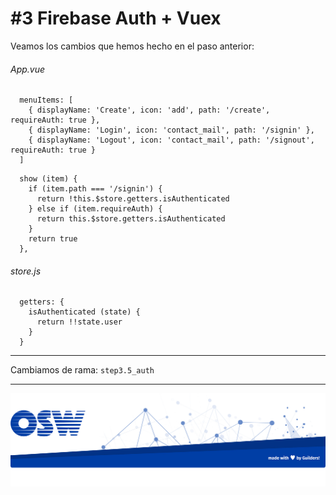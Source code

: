 # #3 Firebase Auth + Vuex

Veamos los cambios que hemos hecho en el paso anterior:


###### App.vue
```
  menuItems: [
    { displayName: 'Create', icon: 'add', path: '/create', requireAuth: true },
    { displayName: 'Login', icon: 'contact_mail', path: '/signin' },
    { displayName: 'Logout', icon: 'contact_mail', path: '/signout', requireAuth: true }
  ]
```
```
  show (item) {
    if (item.path === '/signin') {
      return !this.$store.getters.isAuthenticated
    } else if (item.requireAuth) {
      return this.$store.getters.isAuthenticated
    }
    return true
  },
```

###### store.js
```
  getters: {
    isAuthenticated (state) {
      return !!state.user
    }
  }
```

--- 

Cambiamos de rama: `step3.5_auth`

--- 

![footer](./assets/img/footer.png)
